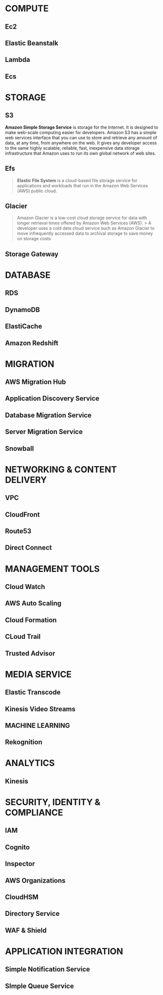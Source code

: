 # COMPUTE 

## Ec2 

## Elastic Beanstalk 

## Lambda 

## Ecs 


# STORAGE 

## S3 

 **Amazon Simple Storage Service** is storage for the Internet. It is designed to make web-scale computing easier for developers.
 Amazon S3 has a simple web services interface that you can use to store and retrieve any amount of data, at any time, from anywhere on the web. It gives any developer access to the same highly scalable, reliable, fast, inexpensive data storage infrastructure that Amazon uses to run its own global network of web sites.                     



## Efs
> **Elastic File System** is a cloud-based file storage service for applications and workloads that run in the Amazon Web Services (AWS) public cloud.



## Glacier

> Amazon Glacier is a low-cost cloud storage service for data with longer retrieval times offered by Amazon Web Services (AWS). > A developer uses a cold data cloud service such as Amazon Glacier to move infrequently accessed data to archival storage to save money on storage costs


## Storage Gateway





# DATABASE ![]()

## RDS 
## DynamoDB 
## ElastiCache 
## Amazon Redshift 



# MIGRATION ![]()
## AWS Migration Hub
## Application Discovery Service
## Database Migration Service 
## Server Migration Service 
## Snowball






# NETWORKING & CONTENT DELIVERY  ![]()
## VPC
## CloudFront 
## Route53 
## Direct Connect





# MANAGEMENT TOOLS   ![]()
## Cloud Watch 
## AWS Auto Scaling 
## Cloud Formation
## CLoud Trail
## Trusted Advisor





# MEDIA SERVICE  ![]() 

## Elastic Transcode
## Kinesis Video Streams 




## MACHINE LEARNING ![]()
## Rekognition 
## 





# ANALYTICS ![]()
## Kinesis





# SECURITY, IDENTITY & COMPLIANCE ![]()
## IAM 
## Cognito
## Inspector 
## AWS Organizations
## CloudHSM
## Directory Service 
## WAF & Shield






# APPLICATION INTEGRATION 
## Simple Notification Service 
## SImple Queue Service




